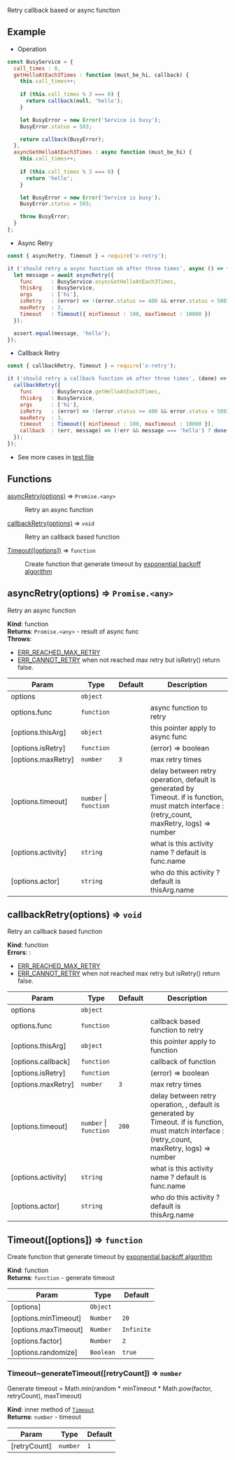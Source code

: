 Retry callback based or async function

## Example

* Operation
```js
const BusyService = {
  call_times : 0,
  getHelloAtEach3Times : function (must_be_hi, callback) {
    this.call_times++;
    
    if (this.call_times % 3 === 0) {
      return callback(null, 'hello');
    }

    let BusyError = new Error('Service is busy');
    BusyError.status = 503;

    return callback(BusyError);
  },
  asyncGetHelloAtEach3Times : async function (must_be_hi) {
    this.call_times++;
    
    if (this.call_times % 3 === 0) {
      return 'hello';
    }

    let BusyError = new Error('Service is busy');
    BusyError.status = 503;

    throw BusyError;
  }
};
```

* Async Retry
```js
const { asyncRetry, Timeout } = require('x-retry');

it ('should retry a async function ok after three times', async () => {
  let message = await asyncRetry({
    func      : BusyService.asyncGetHelloAtEach3Times,
    thisArg   : BusyService,
    args      : ['hi'],
    isRetry   : (error) => !(error.status >= 400 && error.status < 500),
    maxRetry  : 3,
    timeout   : Timeout({ minTimeout : 100, maxTimeout : 10000 })
  });

  assert.equal(message, 'hello');
});
```

* Callback Retry
```js
const { callbackRetry, Timeout } = require('x-retry');

it ('should retry a callback function ok after three times', (done) => {
  callbackRetry({
    func      : BusyService.getHelloAtEach3Times,
    thisArg   : BusyService,
    args      : ['hi'],
    isRetry   : (error) => !(error.status >= 400 && error.status < 500),
    maxRetry  : 3,
    timeout   : Timeout({ minTimeout : 100, maxTimeout : 10000 }),
    callback  : (err, message) => (!err && message === 'hello') ? done() : done(err) 
  });
});
```

* See more cases in [test file](./index.spec.js)
## Functions

<dl>
<dt><a href="#asyncRetry">asyncRetry(options)</a> ⇒ <code>Promise.&lt;any&gt;</code></dt>
<dd><p>Retry an async function</p>
</dd>
<dt><a href="#callbackRetry">callbackRetry(options)</a> ⇒ <code>void</code></dt>
<dd><p>Retry an callback based function</p>
</dd>
<dt><a href="#Timeout">Timeout([options])</a> ⇒ <code>function</code></dt>
<dd><p>Create function that generate timeout by <a href="http://dthain.blogspot.com/2009/02/exponential-backoff-in-distributed.html">exponential backoff algorithm</a></p>
</dd>
</dl>

<a id="asyncRetry"></a>

## asyncRetry(options) ⇒ <code>Promise.&lt;any&gt;</code>
Retry an async function

**Kind**: function  
**Returns**: <code>Promise.&lt;any&gt;</code> - result of async func  
**Throws**:

- [ERR_REACHED_MAX_RETRY](https://www.npmjs.com/package/@u-e-i/err-reached-max-retry)
- [ERR_CANNOT_RETRY](https://www.npmjs.com/package/@u-e-i/err-cannot-retry) when not reached max retry but isRetry() return false.


| Param | Type | Default | Description |
| --- | --- | --- | --- |
| options | <code>object</code> |  |  |
| options.func | <code>function</code> |  | async function to retry |
| [options.thisArg] | <code>object</code> |  | this pointer apply to async func |
| [options.isRetry] | <code>function</code> |  | (error) => boolean |
| [options.maxRetry] | <code>number</code> | <code>3</code> | max retry times |
| [options.timeout] | <code>number</code> \| <code>function</code> |  | delay between retry operation, default is generated by Timeout. if is function, must match interface : (retry_count, maxRetry, logs) => number |
| [options.activity] | <code>string</code> |  | what is this activity name ? default is func.name |
| [options.actor] | <code>string</code> |  | who do this activity ? default is thisArg.name |

<a id="callbackRetry"></a>

## callbackRetry(options) ⇒ <code>void</code>
Retry an callback based function

**Kind**: function  
**Errors**: :
* [ERR_REACHED_MAX_RETRY](https://www.npmjs.com/package/@u-e-i/err-reached-max-retry)
* [ERR_CANNOT_RETRY](https://www.npmjs.com/package/@u-e-i/err-cannot-retry) when not reached max retry but isRetry() return false.  

| Param | Type | Default | Description |
| --- | --- | --- | --- |
| options | <code>object</code> |  |  |
| options.func | <code>function</code> |  | callback based function to retry |
| [options.thisArg] | <code>object</code> |  | this pointer apply to function |
| [options.callback] | <code>function</code> |  | callback of function |
| [options.isRetry] | <code>function</code> |  | (error) => boolean |
| [options.maxRetry] | <code>number</code> | <code>3</code> | max retry times |
| [options.timeout] | <code>number</code> \| <code>function</code> | <code>200</code> | delay between retry operation, , default is generated by Timeout. if is function, must match interface : (retry_count, maxRetry, logs) => number |
| [options.activity] | <code>string</code> |  | what is this activity name ? default is func.name |
| [options.actor] | <code>string</code> |  | who do this activity ? default is thisArg.name |

<a id="Timeout"></a>

## Timeout([options]) ⇒ <code>function</code>
Create function that generate timeout by [exponential backoff algorithm](http://dthain.blogspot.com/2009/02/exponential-backoff-in-distributed.html)

**Kind**: function  
**Returns**: <code>function</code> - generate timeout  

| Param | Type | Default |
| --- | --- | --- |
| [options] | <code>Object</code> |  | 
| [options.minTimeout] | <code>Number</code> | <code>20</code> | 
| [options.maxTimeout] | <code>Number</code> | <code>Infinite</code> | 
| [options.factor] | <code>Number</code> | <code>2</code> | 
| [options.randomize] | <code>Boolean</code> | <code>true</code> | 

<a id="Timeout..generateTimeout"></a>

### Timeout~generateTimeout([retryCount]) ⇒ <code>number</code>
Generate timeout = Math.min(random * minTimeout * Math.pow(factor, retryCount), maxTimeout)

**Kind**: inner method of [<code>Timeout</code>](#Timeout)  
**Returns**: <code>number</code> - timeout  

| Param | Type | Default |
| --- | --- | --- |
| [retryCount] | <code>number</code> | <code>1</code> | 